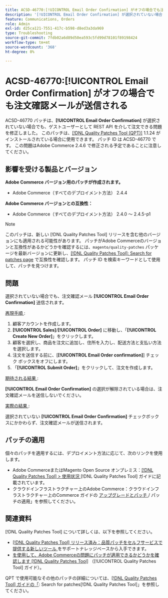 ```yaml
---
title: ACSD-46770:[!UICONTROL Email Order Confirmation] がオフの場合でも注文確認メールが送信される
description: '[!UICONTROL Email Order Confirmation] が選択されていない場合でも注文確認メールが送信されるAdobe Commerceの問題を修正するために、ACSD-46770 パッチを適用してください。'
feature: Communications, Orders
role: Admin
exl-id: d25ca121-7551-417c-b598-d8ed3a3da969
type: Troubleshooting
source-git-commit: 7fdb02a6d89d50ea593c5fd99d78101f89198424
workflow-type: tm+mt
source-wordcount: '368'
ht-degree: 0%

---
```


# ACSD-46770:**[!UICONTROL Email Order Confirmation]** がオフの場合でも注文確認メールが送信される

ACSD-46770 パッチは、**[!UICONTROL Email Order Confirmation]** が選択されていない場合でも、ゲストユーザーとして REST API を介して注文できる問題を修正しました。 このパッチは、[[!DNL Quality Patches Tool (QPT)]](https://experienceleague.adobe.com/en/docs/commerce-operations/tools/quality-patches-tool/quality-patches-tool-to-self-serve-quality-patches) 1.1.24 がインストールされている場合に使用できます。 パッチ ID は ACSD-46770 です。 この問題はAdobe Commerce 2.4.6 で修正される予定であることに注意してください。

## 影響を受ける製品とバージョン

**Adobe Commerce バージョン用のパッチが作成されます。**

* Adobe Commerce（すべてのデプロイメント方法） 2.4.4

**Adobe Commerce バージョンとの互換性：**

* Adobe Commerce（すべてのデプロイメント方法） 2.4.0 ～ 2.4.5-p1

>[!NOTE]
>
>このパッチは、新しい [!DNL Quality Patches Tool] リリースを含む他のバージョンにも適用される可能性があります。 パッチがAdobe Commerceのバージョンと互換性があるかどうかを確認するには、`magento/quality-patches` パッケージを最新バージョンに更新し、[[!DNL Quality Patches Tool]: Search for patches page](https://experienceleague.adobe.com/tools/commerce-quality-patches/index.html) で互換性を確認します。 パッチ ID を検索キーワードとして使用して、パッチを見つけます。

## 問題

選択されていない場合でも、注文確認メール **[!UICONTROL Email Order Confirmation]** 送信されます。

<u> 再現手順 </u>:

1. 顧客アカウントを作成します。
1. **[!UICONTROL Sales]**/**[!UICONTROL Order]** に移動し、「**[!UICONTROL Create New Order]**」をクリックします。
1. 顧客を選択し、商品を注文に追加し、住所を入力し、配送方法と支払い方法を選択します。
1. 注文を送信する前に、[**[!UICONTROL Email Order confirmation]**] チェック ボックスをオフにします。
1. 「**[!UICONTROL Submit Order]**」をクリックして、注文を作成します。

<u> 期待される結果 </u>:

**[!UICONTROL Email Order Confirmation]** の選択が解除されている場合は、注文確認メールを送信しないでください。

<u> 実際の結果 </u>:

選択されていない **[!UICONTROL Email Order Confirmation]** チェックボックスにかかわらず、注文確認メールが送信されます。

## パッチの適用

個々のパッチを適用するには、デプロイメント方法に応じて、次のリンクを使用します。

* Adobe CommerceまたはMagento Open Source オンプレミス：[[!DNL Quality Patches Tool] > 使用状況 ](/help/tools/quality-patches-tool/usage.md) [!DNL Quality Patches Tool] ガイドに記載されています。
* クラウドインフラストラクチャー上のAdobe Commerce：クラウドインフラストラクチャー上のCommerce ガイドの [ アップグレードとパッチ ](https://experienceleague.adobe.com/docs/commerce-cloud-service/user-guide/develop/upgrade/apply-patches.html)/ パッチの適用」を参照してください。

## 関連資料

[!DNL Quality Patches Tool] について詳しくは、以下を参照してください。

* [[!DNL Quality Patches Tool]  リリース済み：品質パッチをセルフサービスで提供する新しいツール ](https://experienceleague.adobe.com/en/docs/commerce-operations/tools/quality-patches-tool/quality-patches-tool-to-self-serve-quality-patches) をサポートナレッジベースから入手できます。
* [ を使用して、Adobe Commerceの問題にパッチが適用できるかどうかを確認します  [!DNL Quality Patches Tool]](/help/tools/quality-patches-tool/patches-available-in-qpt/check-patch-for-magento-issue-with-magento-quality-patches.md) （[!UICONTROL Quality Patches Tool] ガイド）。


QPT で使用可能なその他のパッチの詳細については、[[!DNL Quality Patches Tool] ガイドの「](https://experienceleague.adobe.com/tools/commerce-quality-patches/index.html): Search for patches[!DNL Quality Patches Tool]」を参照してください。
